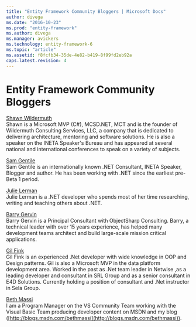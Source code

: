 ```yaml
---
title: "Entity Framework Community Bloggers | Microsoft Docs"
author: divega
ms.date: "2016-10-23"
ms.prod: "entity-framework"
ms.author: divega
ms.manager: avickers
ms.technology: entity-framework-6
ms.topic: "article"
ms.assetid: f8fcfb34-35de-4e82-b419-8f99fd2eb92a
caps.latest.revision: 4
---
```

# Entity Framework Community Bloggers
[Shawn Wildermuth](http://wildermuth.com/Tag/ADO.NET%20Data%20Services)  
Shawn is a Microsoft MVP (C#), MCSD.NET, MCT and is the founder of Wildermuth Consulting Services, LLC, a company that is dedicated to delivering architecture, mentoring and software solutions. He is also a speaker on the INETA Speaker's Bureau and has appeared at several national and international conferences to speak on a variety of subjects.  

[Sam Gentile](http://samgentile.com/Web/)  
Sam Gentile is an internationally known .NET Consultant, INETA Speaker, Blogger and author. He has been working with .NET since the earliest pre-Beta 1 period.  

[Julie Lerman](http://thedatafarm.com/blog/)  
Julie Lerman is a .NET developer who spends most of her time researching, writing and teaching others about .NET.  

[Barry Gervin](http://blogs.objectsharp.com/cs/blogs/barry/)  
Barry Gervin is a Principal Consultant with ObjectSharp Consulting. Barry, a technical leader with over 15 years experience, has helped many development teams architect and build large-scale mission critical applications.  

[Gil Fink](http://blogs.microsoft.co.il/gilf/)  
Gil Fink is an experienced .Net developer with wide knowledge in OOP and Design patterns. Gil is also a Microsoft MVP in the data platform development area. Worked in the past as .Net team leader in Netwise ,as a leading developer and consultant in SRL Group and as a senior consultant in E4D Solutions. Currently holding a position of consultant and .Net instructor in Sela Group.  

[Beth Massi](http://blogs.msdn.com/bethmassi/archive/tags/ado.net%20data%20services/default.aspx)  
I am a Program Manager on the VS Community Team working with the Visual Basic Team producing developer content on MSDN and my blog ([http://blogs.msdn.com/bethmassi](http://blogs.msdn.com/bethmassi)).  
